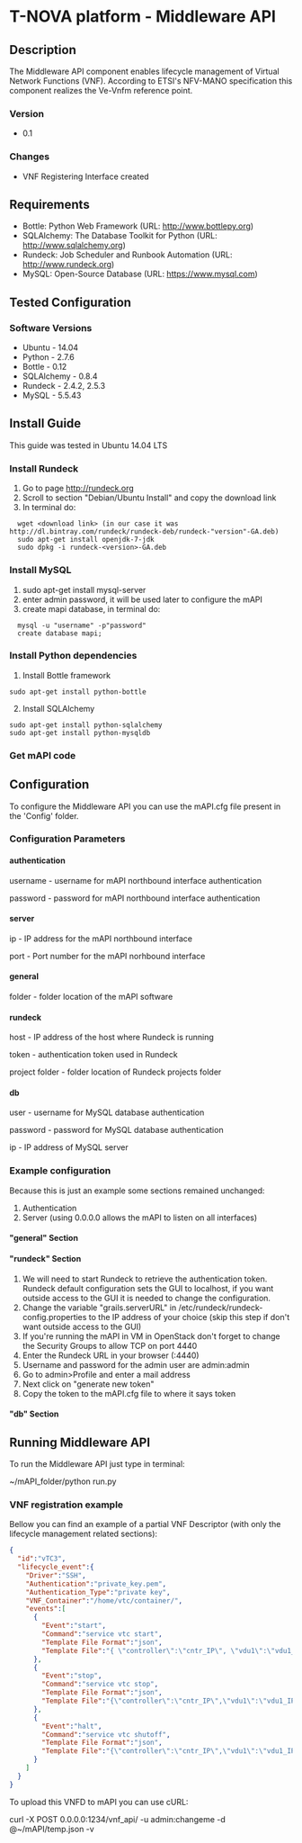 # T-NOVA platform - Middleware API

## Description

The Middleware API component enables lifecycle management of Virtual Network Functions (VNF). According to ETSI's NFV-MANO specification this component realizes the Ve-Vnfm reference point.

### Version

- 0.1

### Changes

- VNF Registering Interface created

## Requirements

- Bottle: Python Web Framework (URL: http://www.bottlepy.org)
- SQLAlchemy: The Database Toolkit for Python (URL: http://www.sqlalchemy.org)
- Rundeck: Job Scheduler and Runbook Automation (URL: http://www.rundeck.org)
- MySQL: Open-Source Database (URL: https://www.mysql.com)

## Tested Configuration

### Software Versions
- Ubuntu - 14.04
- Python - 2.7.6
- Bottle - 0.12
- SQLAlchemy - 0.8.4
- Rundeck - 2.4.2, 2.5.3
- MySQL - 5.5.43

## Install Guide

This guide was tested in Ubuntu 14.04 LTS

### Install Rundeck

1. Go to page http://rundeck.org
2. Scroll to section "Debian/Ubuntu Install" and copy the download link 
3. In terminal do: 
```
  wget <download link> (in our case it was http://dl.bintray.com/rundeck/rundeck-deb/rundeck-"version"-GA.deb)
  sudo apt-get install openjdk-7-jdk
  sudo dpkg -i rundeck-<version>-GA.deb 
```

### Install MySQL

1. sudo apt-get install mysql-server
2. enter admin password, it will be used later to configure the mAPI
3. create mapi database, in terminal do:
```
  mysql -u "username" -p"password"
  create database mapi;
```

### Install Python dependencies

1. Install Bottle framework
```
sudo apt-get install python-bottle
```
2. Install SQLAlchemy
```
sudo apt-get install python-sqlalchemy
sudo apt-get install python-mysqldb
```

### Get mAPI code
 

## Configuration

To configure the Middleware API you can use the mAPI.cfg file present in the 'Config' folder.

### Configuration Parameters

#### authentication

username - username for mAPI northbound interface authentication

password - password for mAPI northbound interface authentication

#### server

ip - IP address for the mAPI northbound interface

port - Port number for the mAPI norhbound interface

#### general

folder - folder location of the mAPI software

#### rundeck

host - IP address of the host where Rundeck is running

token - authentication token used in Rundeck

project folder - folder location of Rundeck projects folder

#### db

user - username for MySQL database authentication

password -  password for MySQL database authentication

ip - IP address of MySQL server

### Example configuration

Because this is just an example some sections remained unchanged:
1. Authentication
2. Server (using 0.0.0.0 allows the mAPI to listen on all interfaces)

#### "general" Section

#### "rundeck" Section

1. We will need to start Rundeck to retrieve the authentication token. Rundeck default configuration sets the GUI to localhost, if you want outside access to the GUI it is needed to change the configuration. 
  1. Change the variable "grails.serverURL" in /etc/rundeck/rundeck-config.properties to the IP address of your choice (skip this step if don't want outside access to the GUI)
  2. If you're running the mAPI in VM in OpenStack don't forget to change the Security Groups to allow TCP on port 4440
  3. Enter the Rundeck URL in your browser (<IP address>:4440)
  4. Username and password for the admin user are admin:admin
  5. Go to admin>Profile and enter a mail address
  6. Next click on "generate new token"
  7. Copy the token to the mAPI.cfg file to where it says token

#### "db" Section 





## Running Middleware API

To run the Middleware API just type in terminal:

 ~/mAPI_folder/python run.py

### VNF registration example

Bellow you can find an example of a partial VNF Descriptor (with only the lifecycle management related sections):

```json
{
  "id":"vTC3", 
  "lifecycle_event":{
    "Driver":"SSH",
    "Authentication":"private_key.pem",
    "Authentication_Type":"private key",
    "VNF_Container":"/home/vtc/container/",
    "events":[
      {
        "Event":"start", 
        "Command":"service vtc start", 
        "Template File Format":"json", 
        "Template File":"{ \"controller\":\"cntr_IP\", \"vdu1\":\"vdu1_IP\", \"vdu2\":\"vdu2_IP\" }"
      },
      {
        "Event":"stop",
        "Command":"service vtc stop",
        "Template File Format":"json",
        "Template File":"{\"controller\":\"cntr_IP\",\"vdu1\":\"vdu1_IP\",\"vdu2\":\"vdu2_IP\"}"
      },
      {
        "Event":"halt",
        "Command":"service vtc shutoff",
        "Template File Format":"json",
        "Template File":"{\"controller\":\"cntr_IP\",\"vdu1\":\"vdu1_IP\",\"vdu2\":\"vdu2_IP\"}"
      }
    ]
  }
}
```

To upload this VNFD to mAPI you can use cURL:

curl -X POST 0.0.0.0:1234/vnf_api/ -u admin:changeme -d @~/mAPI/temp.json -v
